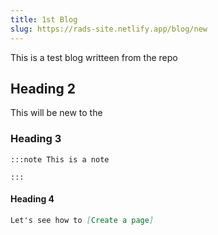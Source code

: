 ```yaml
---
title: 1st Blog
slug: https://rads-site.netlify.app/blog/new
---
```

This is a test blog writteen from the repo 

## Heading 2

This will be new to the 

### Heading 3

`:::note
 This is a note`

`:::`

#### Heading 4

```md
Let's see how to [Create a page]
```